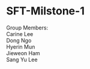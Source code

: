 # SFT-Milstone-1
Group Members: <br>
Carine Lee <br>
Dong Ngo <br>
Hyerin Mun <br>
Jieweon Ham <br>
Sang Yu Lee
